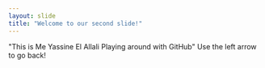 ```yaml
---
layout: slide
title: "Welcome to our second slide!"
---
```

"This is Me Yassine El Allali Playing around with GitHub"
Use the left arrow to go back!
